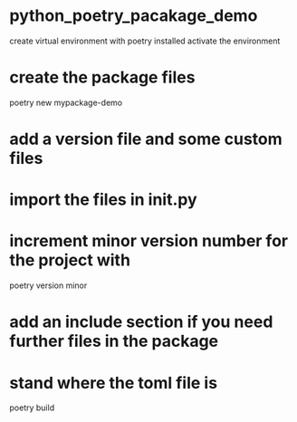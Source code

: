# python_poetry_pacakage_demo


create virtual environment with poetry installed
activate the environment


# create the package files
poetry new mypackage-demo


# add a version file and some custom files 
# import the files in __init__.py

# increment minor version number for the project with
poetry version minor

# add an include section if you need further files in the package 

# stand where the toml file is 
poetry build 